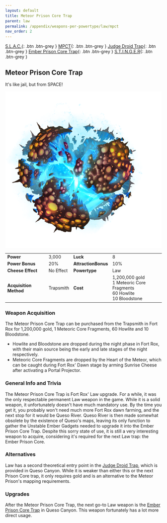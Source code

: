 ```yaml
---
layout: default
title: Meteor Prison Core Trap
parent: law
permalink: /appendix/weapons-per-powertype/law/mpct
nav_order: 2
---
```

<span class="fs-1">[S.L.A.C.](/appendix/weapons-per-powertype/law/slac){: .btn .btn-grey } </span><span class="fs-1"> [MPCT](/appendix/weapons-per-powertype/law/MPCT){: .btn .btn-grey } </span><span class="fs-1"> [Judge Droid Trap](/appendix/weapons-per-powertype/law/jdt){: .btn .btn-grey } </span><span class="fs-1"> [Ember Prison Core Trap](/appendix/weapons-per-powertype/shadow/epct){: .btn .btn-grey } </span><span class="fs-1"> [S.T.I.N.G.E.R](/appendix/weapons-per-powertype/shadow/stinger){: .btn .btn-grey } </span>

## Meteor Prison Core Trap
It's like jail, but from SPACE!

<img src="/assets/images/weapons/mpct.png" alt="space jail" width="600">

|||||
|---|---|---|---|
| __Power__ 	| 3,000 	| __Luck__ 	| 8 	|
| __Power Bonus__ 	| 20% 	|__AttractionBonus__ 	| 10% 	|
| __Cheese Effect__ 	| No Effect 	| __Powertype__ 	| Law 	|
| __Acquisition Method__ 	| Trapsmith 	| __Cost__ 	| 1,200,000 gold <br> 1 Meteoric Core Fragments <br> 60 Howlite <br> 10 Bloodstone 	|

### Weapon Acquisition
The Meteor Prison Core Trap can be purchased from the Trapsmith in Fort Rox for 1,200,000 gold, 1 Meteoric Core Fragments, 60 Howlite and 10 Bloodstone.
- Howlite and Bloodstone are dropped during the night phase in Fort Rox, with their main source being the early and late stages of the night respectively.
- Meteoric Core Fragments are dropped by the Heart of the Meteor, which can be caught during Fort Rox' Dawn stage by arming Sunrise Cheese after activating a Portal Projector.
 
### General Info and Trivia
The Meteor Prison Core Trap is Fort Rox' Law upgrade. For a while, it was the only respectable permanent Law weapon in the game. While it is a solid weapon, it unfortunately doesn't have much mandatory use. By the time you get it, you probably won't need much more Fort Rox dawn farming, and the next stop for it would be Queso River. Queso River is then made somewhat obsolete by the existence of Queso's maps, leaving its only function to gather the Unstable Ember Gadgets needed to upgrade it into the Ember Prison Core Trap. Despite this sorry state of use, it is still a very interesting weapon to acquire, considering it's required for the next Law trap: the Ember Prison Core.

### Alternatives
Law has a second theoretical entry point in the [Judge Droid Trap](/appendix/weapons-per-powertype/law/jdt), which is provided in Queso Canyon. While it is weaker than either this or the next Prison Core trap, it only requires gold and is an alternative to the Meteor Prison's mapping requirements.

### Upgrades
After the Meteor Prison Core Trap, the next go-to Law weapon is the [Ember Prison Core Trap](/appendix/weapons-per-powertype/law/epct) in Queso Canyon. This weapon fortunately has a lot more direct usage.
